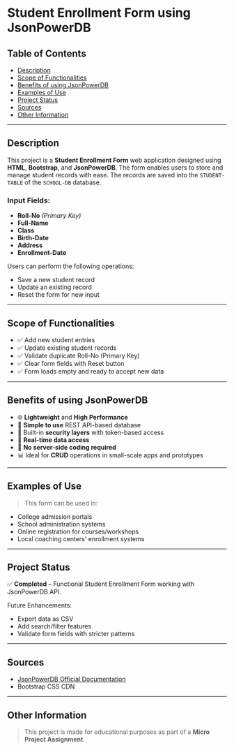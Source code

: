 # Student Enrollment Form using JsonPowerDB

## Table of Contents
- [Description](#description)
- [Scope of Functionalities](#scope-of-functionalities)
- [Benefits of using JsonPowerDB](#benefits-of-using-jsonpowerdb)
- [Examples of Use](#examples-of-use)
- [Project Status](#project-status)
- [Sources](#sources)
- [Other Information](#other-information)

---

## Description

This project is a **Student Enrollment Form** web application designed using **HTML**, **Bootstrap**, and **JsonPowerDB**. The form enables users to store and manage student records with ease. The records are saved into the `STUDENT-TABLE` of the `SCHOOL-DB` database.

### Input Fields:
- **Roll-No** *(Primary Key)*
- **Full-Name**
- **Class**
- **Birth-Date**
- **Address**
- **Enrollment-Date**

Users can perform the following operations:
- Save a new student record
- Update an existing record
- Reset the form for new input

---

## Scope of Functionalities

- ✅ Add new student entries
- ✅ Update existing student records
- ✅ Validate duplicate Roll-No (Primary Key)
- ✅ Clear form fields with Reset button
- ✅ Form loads empty and ready to accept new data

---

## Benefits of using JsonPowerDB

- 🌐 **Lightweight** and **High Performance**
- 🚀 **Simple to use** REST API-based database
- 🔐 Built-in **security layers** with token-based access
- 🔄 **Real-time data access**
- 🧠 **No server-side coding required**
- 📊 Ideal for **CRUD** operations in small-scale apps and prototypes

---

## Examples of Use

> This form can be used in:
- College admission portals
- School administration systems
- Online registration for courses/workshops
- Local coaching centers' enrollment systems

---

## Project Status

✅ **Completed** – Functional Student Enrollment Form working with JsonPowerDB API.

Future Enhancements:
- Export data as CSV
- Add search/filter features
- Validate form fields with stricter patterns



---

## Sources

- [JsonPowerDB Official Documentation](https://login2explore.com/jpdb/docs.html)
- Bootstrap CSS CDN

---

## Other Information

> This project is made for educational purposes as part of a **Micro Project Assignment**.
